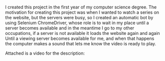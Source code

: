 I created this project in the first year of my computer science degree.
The motivation for creating this project was when I wanted to watch a series on the website,
but the servers were busy, 
so I created an automatic bot by using Selenium ChromeDriver,
whose role is to wait in my place until a server becomes available and in the meantime I go to my other occupations,
if a server is not available it loads the website again and again Until a viewing server becomes available for me,
and when that happens the computer makes a sound that lets me know the video is ready to play.


Attached is a video for the description:











